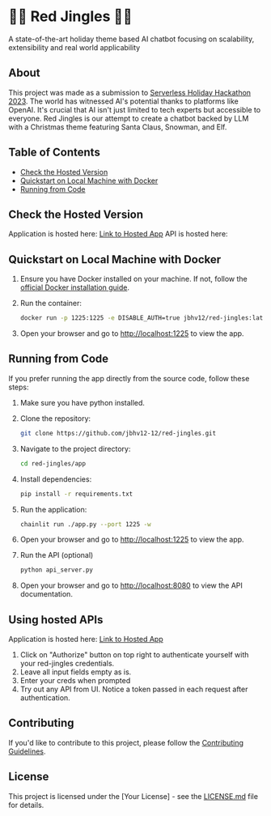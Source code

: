 # 🎀🔔 Red Jingles 🎀🔔

A state-of-the-art holiday theme based AI chatbot focusing on scalability, extensibility and real world applicability

## About

This project was made as a submission to [Serverless Holiday Hackathon 2023](https://hackathon.serverless.guru/).
The world has witnessed AI's potential thanks to platforms like OpenAI. It's crucial that AI isn't just limited to tech experts but accessible to everyone.
Red Jingles is our attempt to create a chatbot backed by LLM with a Christmas theme featuring Santa Claus, Snowman, and Elf.

## Table of Contents

- [Check the Hosted Version](#check-the-hosted-version)
- [Quickstart on Local Machine with Docker](#quickstart-on-local-machine-with-docker)
- [Running from Code](#running-from-code)

## Check the Hosted Version

Application is hosted here: [Link to Hosted App](https://red-jingles.ue.r.appspot.com/)
API is hosted here: 

## Quickstart on Local Machine with Docker

1. Ensure you have Docker installed on your machine. If not, follow the [official Docker installation guide](https://docs.docker.com/get-docker/).

2. Run the container:
   ```bash
   docker run -p 1225:1225 -e DISABLE_AUTH=true jbhv12/red-jingles:latest
   ```

3. Open your browser and go to [http://localhost:1225](http://localhost:1225) to view the app.

## Running from Code

If you prefer running the app directly from the source code, follow these steps:

1. Make sure you have python installed.

2. Clone the repository:

    ```bash
    git clone https://github.com/jbhv12-12/red-jingles.git
    ```

3. Navigate to the project directory:

    ```bash
    cd red-jingles/app
    ```

4. Install dependencies:

    ```bash
    pip install -r requirements.txt
    ```

5. Run the application:

    ```bash
    chainlit run ./app.py --port 1225 -w
    ```
6. Open your browser and go to [http://localhost:1225](http://localhost:1225) to view the app.

7. Run the API (optional)

   ```bash
   python api_server.py 
   ```
8. Open your browser and go to [http://localhost:8080](http://localhost:8080) to view the API documentation.

## Using hosted APIs

Application is hosted here: [Link to Hosted App](https://red-jingles-api-dot-red-jingles.ue.r.appspot.com/docs)

1. Click on "Authorize" button on top right to authenticate yourself with your red-jingles credentials. 
2. Leave all input fields empty as is.
3. Enter your creds when prompted
4. Try out any API from UI. Notice a token passed in each request after authentication.

## Contributing

If you'd like to contribute to this project, please follow the [Contributing Guidelines](CONTRIBUTING.md).

## License

This project is licensed under the [Your License] - see the [LICENSE.md](LICENSE.md) file for details.

